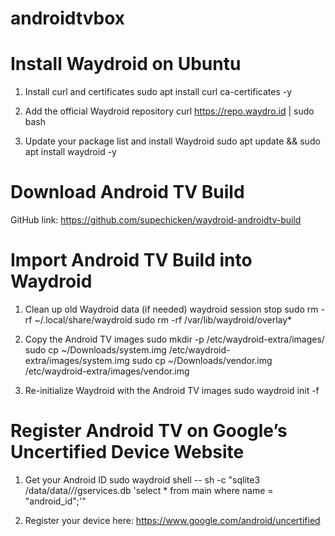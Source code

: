 # androidtvbox

# Install Waydroid on Ubuntu
1. Install curl and certificates
sudo apt install curl ca-certificates -y

2. Add the official Waydroid repository
curl https://repo.waydro.id | sudo bash

3. Update your package list and install Waydroid
sudo apt update && sudo apt install waydroid -y

# Download Android TV Build
GitHub link: https://github.com/supechicken/waydroid-androidtv-build

# Import Android TV Build into Waydroid
1. Clean up old Waydroid data (if needed)
waydroid session stop
sudo rm -rf ~/.local/share/waydroid
sudo rm -rf /var/lib/waydroid/overlay*

2. Copy the Android TV images
sudo mkdir -p /etc/waydroid-extra/images/
sudo cp ~/Downloads/system.img /etc/waydroid-extra/images/system.img
sudo cp ~/Downloads/vendor.img /etc/waydroid-extra/images/vendor.img

3. Re-initialize Waydroid with the Android TV images
sudo waydroid init -f

# Register Android TV on Google’s Uncertified Device Website
1. Get your Android ID
sudo waydroid shell -- sh -c "sqlite3 /data/data/*/*/gservices.db 'select * from main where
name = \"android_id\";'"

2. Register your device here:
https://www.google.com/android/uncertified
